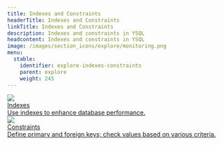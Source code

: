 ```yaml
---
title: Indexes and Constraints
headerTitle: Indexes and Constraints
linkTitle: Indexes and Constraints
description: Indexes and constraints in YSQL
headcontent: Indexes and constraints in YSQL
image: /images/section_icons/explore/monitoring.png
menu:
  stable:
    identifier: explore-indexes-constraints
    parent: explore
    weight: 245
---
```



<div class="row">

  <div class="col-12 col-md-6 col-lg-12 col-xl-6">
    <a class="section-link icon-offset" href="indexes-1/">
      <div class="head">
        <img class="icon" src="/images/section_icons/develop/learn.png" aria-hidden="true"/>
        <div class="title">Indexes</div>
      </div>
      <div class="body">
          Use indexes to enhance database performance.
      </div>
    </a>
  </div>

  <div class="col-12 col-md-6 col-lg-12 col-xl-6">
    <a class="section-link icon-offset" href="constraints/">
      <div class="head">
        <img class="icon" src="/images/section_icons/develop/learn.png" aria-hidden="true"/>
        <div class="title">Constraints</div>
      </div>
      <div class="body">
          Define primary and foreign keys; check values based on various criteria.
      </div>
    </a>
  </div>

</div>